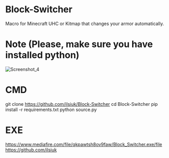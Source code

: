 # Block-Switcher
Macro for Minecraft UHC or Kitmap that changes your armor automatically.
# Note (Please, make sure you have installed python)
![Screenshot_4](https://github.com/user-attachments/assets/a7fe3a58-cf7b-4231-965c-6d8f4499a39f)
# CMD
git clone https://github.com/ilsiuk/Block-Switcher
cd Block-Switcher
pip install -r requirements.txt
python source.py
# EXE
https://www.mediafire.com/file/qkpawtsh8ov9faw/Block_Switcher.exe/file
https://github.com/ilsiuk
